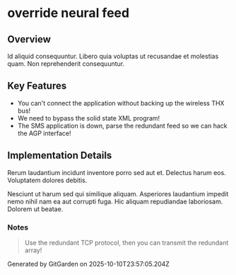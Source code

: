 # override neural feed

## Overview
Id aliquid consequuntur. Libero quia voluptas ut recusandae et molestias quam. Non reprehenderit consequuntur.

## Key Features
- You can't connect the application without backing up the wireless THX bus!
- We need to bypass the solid state XML program!
- The SMS application is down, parse the redundant feed so we can hack the AGP interface!

## Implementation Details
Rerum laudantium incidunt inventore porro sed aut et. Delectus harum eos. Voluptatem dolores debitis.
 Nesciunt ut harum sed qui similique aliquam. Asperiores laudantium impedit nemo nihil nam ea aut corrupti fuga. Hic aliquam repudiandae laboriosam. Dolorem ut beatae.

### Notes
> Use the redundant TCP protocol, then you can transmit the redundant array!

Generated by GitGarden on 2025-10-10T23:57:05.204Z